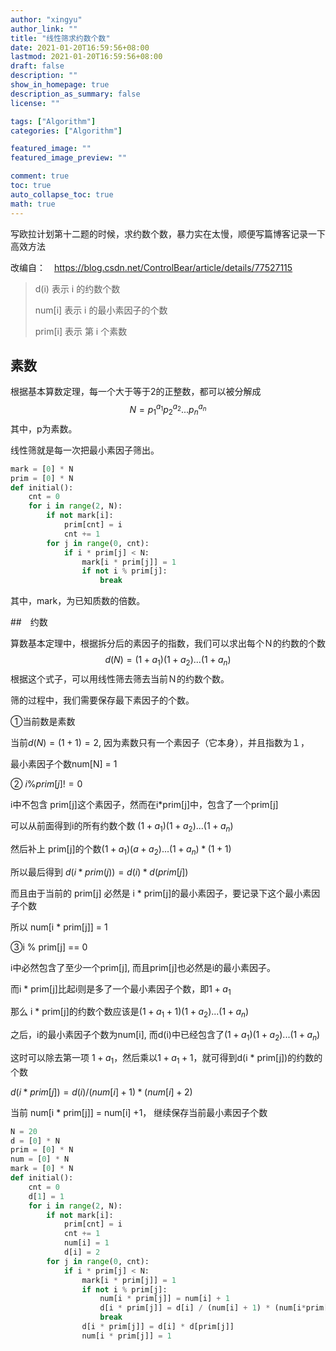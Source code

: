 ```yaml
---
author: "xingyu"
author_link: ""
title: "线性筛求约数个数"
date: 2021-01-20T16:59:56+08:00
lastmod: 2021-01-20T16:59:56+08:00
draft: false
description: ""
show_in_homepage: true
description_as_summary: false
license: ""

tags: ["Algorithm"]
categories: ["Algorithm"]

featured_image: ""
featured_image_preview: ""

comment: true
toc: true
auto_collapse_toc: true
math: true
---
```


写欧拉计划第十二题的时候，求约数个数，暴力实在太慢，顺便写篇博客记录一下高效方法

改编自：　https://blog.csdn.net/ControlBear/article/details/77527115

<!--more-->

>d(i) 表示 i 的约数个数
>
>num[i] 表示 i 的最小素因子的个数
>
>prim[i] 表示 第 i 个素数

## 素数

根据基本算数定理，每一个大于等于2的正整数，都可以被分解成
$$
N = p_1^{a_1}p_2^{a_2}...p_n^{a_n}
$$
其中，p为素数。

线性筛就是每一次把最小素因子筛出。

```python
mark = [0] * N
prim = [0] * N
def initial():
    cnt = 0
    for i in range(2, N):
        if not mark[i]:
            prim[cnt] = i
            cnt += 1
        for j in range(0, cnt):
            if i * prim[j] < N:
                mark[i * prim[j]] = 1
                if not i % prim[j]:
                    break

```

其中，mark，为已知质数的倍数。

##　约数

算数基本定理中，根据拆分后的素因子的指数，我们可以求出每个Ｎ的约数的个数
$$
d(N) = (1+a_1)(1+a_2)...(1+a_n)
$$
根据这个式子，可以用线性筛去筛去当前Ｎ的约数个数。

筛的过程中，我们需要保存最下素因子的个数。

①当前数是素数

当前$d(N)=(1+1)=2$, 因为素数只有一个素因子（它本身），并且指数为１，

最小素因子个数num[N] = 1

② $i \% prim[j] !=0$

i中不包含 prim[j]这个素因子，然而在i*prim[j]中，包含了一个prim[j]

可以从前面得到i的所有约数个数 $(1+a_1)(1+a_2)...(1+a_n)$

然后补上 prim[j]的个数$(1+a_1)(a+a_2)...(1+a_n)*(1+1)$

所以最后得到 $d(i*prim(j))=d(i)*d(prim[j])$

而且由于当前的 prim[j] 必然是 i * prim[j]的最小素因子，要记录下这个最小素因子个数

所以 num[i * prim[j]] = 1

③i % prim[j] == 0

i中必然包含了至少一个prim[j], 而且prim[j]也必然是i的最小素因子。

而i * prim[j]比起i则是多了一个最小素因子个数，即$1+a_1$

那么 i * prim[j]的约数个数应该是$(1+a_1+1)(1+a_2)...(1+a_n)$

之后，i的最小素因子个数为num[i], 而d(i)中已经包含了$(1+a_1)(1+a_2)...(1+a_n)$

这时可以除去第一项 $1+a_1$，然后乘以$1+a_1+1$，就可得到d(i * prim[j])的约数的个数

$d(i * prim[j]) = d(i) / (num[i]+1) * (num[i]+2)$

当前 num[i * prim[j]] = num[i] +1， 继续保存当前最小素因子个数

```python
N = 20
d = [0] * N
prim = [0] * N
num = [0] * N
mark = [0] * N
def initial():
    cnt = 0
    d[1] = 1
    for i in range(2, N):
        if not mark[i]:
            prim[cnt] = i
            cnt += 1
            num[i] = 1
            d[i] = 2
        for j in range(0, cnt):
            if i * prim[j] < N:
                mark[i * prim[j]] = 1
                if not i % prim[j]:
                    num[i * prim[j]] = num[i] + 1
                    d[i * prim[j]] = d[i] / (num[i] + 1) * (num[i*prim[j]]+ 1)
                    break
                d[i * prim[j]] = d[i] * d[prim[j]]
                num[i * prim[j]] = 1

```

